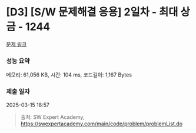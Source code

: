 # [D3] [S/W 문제해결 응용] 2일차 - 최대 상금 - 1244 

[문제 링크](https://swexpertacademy.com/main/code/problem/problemDetail.do?contestProbId=AV15Khn6AN0CFAYD) 

### 성능 요약

메모리: 61,056 KB, 시간: 104 ms, 코드길이: 1,167 Bytes

### 제출 일자

2025-03-15 18:57



> 출처: SW Expert Academy, https://swexpertacademy.com/main/code/problem/problemList.do